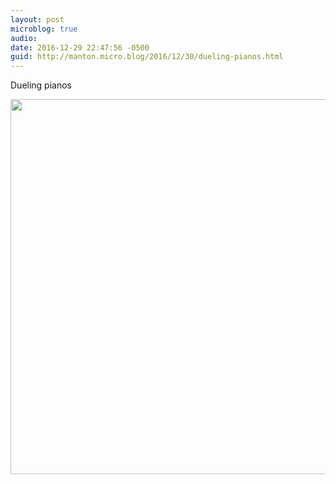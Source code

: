 ```yaml
---
layout: post
microblog: true
audio: 
date: 2016-12-29 22:47:56 -0500
guid: http://manton.micro.blog/2016/12/30/dueling-pianos.html
---
```

Dueling pianos

<img src="http://manton.micro.blog/uploads/2018/1eea6b2e85.jpg" width="600" height="600" />
